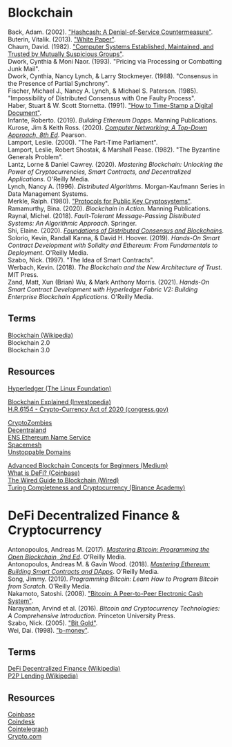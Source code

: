 # Blockchain

Back, Adam. (2002). ["Hashcash: A Denial-of-Service Countermeasure"](http://www.hashcash.org/papers/hashcash.pdf).<br>
Buterin, Vitalik. (2013). ["White Paper"](https://ethereum.org/whitepaper/).<br>
Chaum, David. (1982). ["Computer Systems Established, Maintained, and Trusted by Mutually Suspicious Groups"](https://www.chaum.com/publications/chaum_dissertation.pdf).<br>
Dwork, Cynthia & Moni Naor. (1993). "Pricing via Processing or Combatting Junk Mail".<br>
Dwork, Cynthia, Nancy Lynch, & Larry Stockmeyer. (1988). "Consensus in the Presence of Partial Synchrony".<br>
Fischer, Michael J., Nancy A. Lynch, & Michael S. Paterson. (1985). "Impossibility of Distributed Consensus with One Faulty Process".<br>
Haber, Stuart & W. Scott Stornetta. (1991). ["How to Time-Stamp a Digital Document"](https://citeseerx.ist.psu.edu/viewdoc/download;jsessionid=C01131148AF17AF93F2655C091376AF4?doi=10.1.1.46.8740&rep=rep1&type=pdf).<br>
Infante, Roberto. (2019). _Building Ethereum Dapps_. Manning Publications.<br>
Kurose, Jim & Keith Ross. (2020). [_Computer Networking: A Top-Down Approach, 8th Ed_](https://gaia.cs.umass.edu/kurose_ross/index.html). Pearson.<br>
Lamport, Leslie. (2000). "The Part-Time Parliament".<br>
Lamport, Leslie, Robert Shostak, & Marshall Pease. (1982). "The Byzantine Generals Problem".<br>
Lantz, Lorne & Daniel Cawrey. (2020). _Mastering Blockchain: Unlocking the Power of Cryptocurrencies, Smart Contracts, and Decentralized Applications_. O'Reilly Media.<br>
Lynch, Nancy A. (1996). _Distributed Algorithms_. Morgan-Kaufmann Series in Data Management Systems.<br>
Merkle, Ralph. (1980). ["Protocols for Public Key Cryptosystems"](http://www.merkle.com/papers/Protocols.pdf).<br>
Ramamurthy, Bina. (2020). _Blockchain in Action_. Manning Publications.<br>
Raynal, Michel. (2018). _Fault-Tolerant Message-Passing Distributed Systems: An Algorithmic Approach_. Springer.<br>
Shi, Elaine. (2020). [_Foundations of Distributed Consensus and Blockchains_](https://www.distributedconsensus.net).<br>
Solorio, Kevin, Randall Kanna, & David H. Hoover. (2019). _Hands-On Smart Contract Development with Solidity and Ethereum: From Fundamentals to Deployment_. O'Reilly Media.<br>
Szabo, Nick. (1997). "The Idea of Smart Contracts".<br>
Werbach, Kevin. (2018). _The Blockchain and the New Architecture of Trust_. MIT Press.<br>
Zand, Matt, Xun (Brian) Wu, & Mark Anthony Morris. (2021). _Hands-On Smart Contract Development with Hyperledger Fabric V2: Building Enterprise Blockchain Applications_. O'Reilly Media.<br>

## Terms

[Blockchain (Wikipedia)](https://en.wikipedia.org/wiki/Blockchain)<br>
Blockchain 2.0<br>
Blockchain 3.0<br>

## Resources

[Hyperledger (The Linux Foundation)](https://www.hyperledger.org)<br>

[Blockchain Explained (Investopedia)](https://www.investopedia.com/terms/b/blockchain.asp)<br>
[H.R.6154 - Crypto-Currency Act of 2020 (congress.gov)](https://www.congress.gov/bill/116th-congress/house-bill/6154)<br>

[CryptoZombies](https://cryptozombies.io)<br>
[Decentraland](https://decentraland.org)<br>
[ENS Ethereum Name Service](https://ens.domains)<br>
[Spacemesh](https://spacemesh.io)<br>
[Unstoppable Domains](https://unstoppabledomains.com)<br>

[Advanced Blockchain Concepts for Beginners (Medium)](https://mycoralhealth.medium.com/advanced-blockchain-concepts-for-beginners-32887202afad)<br>
[What is DeFi? (Coinbase)](https://www.coinbase.com/learn/crypto-basics/what-is-defi)<br>
[The Wired Guide to Blockchain (Wired)](https://www.wired.com/story/guide-blockchain/)<br>
[Turing Completeness and Cryptocurrency (Binance Academy)](https://academy.binance.com/en/glossary/turing-complete)<br>



# DeFi Decentralized Finance & Cryptocurrency

Antonopoulos, Andreas M. (2017). [_Mastering Bitcoin: Programming the Open Blockchain, 2nd Ed_](https://github.com/bitcoinbook/bitcoinbook). O'Reilly Media.<br>
Antonopoulos, Andreas M. & Gavin Wood. (2018). [_Mastering Ethereum: Building Smart Contracts and DApps_](https://github.com/ethereumbook/ethereumbook.git). O'Reilly Media.<br>
Song, Jimmy. (2019). _Programming Bitcoin: Learn How to Program Bitcoin from Scratch_. O'Reilly Media.<br>
Nakamoto, Satoshi. (2008). ["Bitcoin: A Peer-to-Peer Electronic Cash System"](https://bitcoin.org/bitcoin.pdf).<br>
Narayanan, Arvind et al. (2016). _Bitcoin and Cryptocurrency Technologies: A Comprehensive Introduction_. Princeton University Press.<br>
Szabo, Nick. (2005). ["Bit Gold"](https://nakamotoinstitute.org/bit-gold/).<br>
Wei, Dai. (1998). ["b-money"](http://www.weidai.com/bmoney.txt).<br>

## Terms

[DeFi Decentralized Finance (Wikipedia)](https://en.wikipedia.org/wiki/Decentralized_finance)<br>
[P2P Lending (Wikipedia)](https://en.wikipedia.org/wiki/Peer-to-peer_lending)<br>

## Resources

[Coinbase](https://www.coinbase.com)<br>
[Coindesk](https://www.coindesk.com)<br>
[Cointelegraph](https://cointelegraph.com)<br>
[Crypto.com](https://crypto.com/en/index.html)<br>